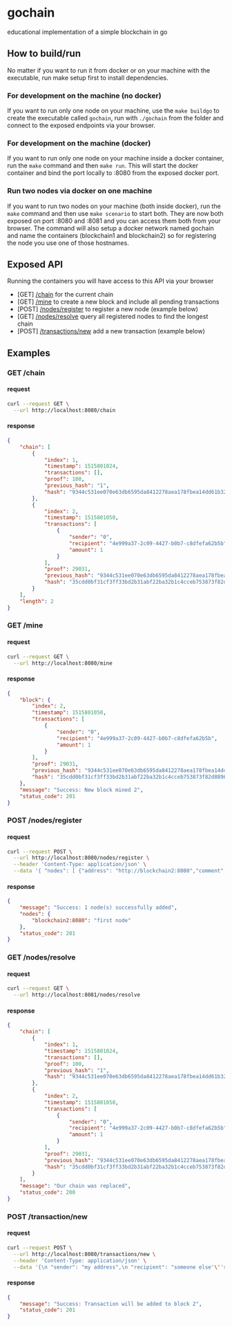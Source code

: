 # gochain
educational implementation of a simple blockchain in go

## How to build/run

No matter if you want to run it from docker or on your machine with the executable, run make setup first to install dependencies.
### For development on the machine (no docker)
If you want to run only one node on your machine, use the `make buildgo` to create the executable called `gochain`, run with `./gochain` from the folder and connect to the exposed endpoints via your browser.

### For development on the machine (docker)
If you want to run only one node on your machine inside a docker container, run the `make` command and then `make run`. This will start the docker container and bind the port locally to :8080 from the exposed docker port.

### Run two nodes via docker on one machine
If you want to run two nodes on your machine (both inside docker), run the `make` command and then use `make scenario` to start both. They are now both exposed on port :8080 and :8081 and you can access them both from your browser. The command will also setup a docker network named gochain and name the containers (blockchain1 and blockchain2) so for registering the node you use one of those hostnames.

## Exposed API
Running the containers you will have access to this API via your browser
 - [GET]  [/chain](http://localhost:8080/chain) for the current chain
 - [GET]  [/mine](http://localhost:8080/mine) to create a new block and include all pending transactions
 - [POST] [/nodes/register](http://localhost:8080/nodes/register) to register a new node (example below)
 - [GET]  [/nodes/resolve](http://localhost:8080/nodes/resolve) query all registered nodes to find the longest chain
 - [POST] [/transactions/new](http://localhost:8080/transactions/new) add a new transaction (example below)


## Examples

### GET /chain

#### request
```bash
curl --request GET \
  --url http://localhost:8080/chain
```

#### response
```json
{
    "chain": [
        {
            "index": 1,
            "timestamp": 1515801024,
            "transactions": [],
            "proof": 100,
            "previous_hash": "1",
            "hash": "9344c531ee070e63db6595da8412278aea178fbea14dd61b32bfde5a95605b1b"
        },
        {
            "index": 2,
            "timestamp": 1515801050,
            "transactions": [
                {
                    "sender": "0",
                    "recipient": "4e999a37-2c09-4427-b0b7-c8dfefa62b5b",
                    "amount": 1
                }
            ],
            "proof": 29031,
            "previous_hash": "9344c531ee070e63db6595da8412278aea178fbea14dd61b32bfde5a95605b1b",
            "hash": "35cdd0bf31cf3ff33bd2b31abf22ba32b1c4cceb753873f82d88963d7c08cb32"
        }
    ],
    "length": 2
}
```

### GET /mine

#### request
```bash
curl --request GET \
  --url http://localhost:8080/mine
```

#### response
```json
{
    "block": {
        "index": 2,
        "timestamp": 1515801050,
        "transactions": [
            {
                "sender": "0",
                "recipient": "4e999a37-2c09-4427-b0b7-c8dfefa62b5b",
                "amount": 1
            }
        ],
        "proof": 29031,
        "previous_hash": "9344c531ee070e63db6595da8412278aea178fbea14dd61b32bfde5a95605b1b",
        "hash": "35cdd0bf31cf3ff33bd2b31abf22ba32b1c4cceb753873f82d88963d7c08cb32"
    },
    "message": "Success: New block mined 2",
    "status_code": 201
}
```

### POST /nodes/register

#### request
```bash
curl --request POST \
  --url http://localhost:8080/nodes/register \
  --header 'Content-Type: application/json' \
  --data '{ "nodes": [ {"address": "http://blockchain2:8080","comment": "first node"} ] }'
```

#### response
```json
{
    "message": "Success: 1 node(s) successfully added",
    "nodes": {
        "blockchain2:8080": "first node"
    },
    "status_code": 201
}
```

### GET /nodes/resolve

#### request
```bash
curl --request GET \
  --url http://localhost:8081/nodes/resolve
```

#### response
```json
{
    "chain": [
        {
            "index": 1,
            "timestamp": 1515801024,
            "transactions": [],
            "proof": 100,
            "previous_hash": "1",
            "hash": "9344c531ee070e63db6595da8412278aea178fbea14dd61b32bfde5a95605b1b"
        },
        {
            "index": 2,
            "timestamp": 1515801050,
            "transactions": [
                {
                    "sender": "0",
                    "recipient": "4e999a37-2c09-4427-b0b7-c8dfefa62b5b",
                    "amount": 1
                }
            ],
            "proof": 29031,
            "previous_hash": "9344c531ee070e63db6595da8412278aea178fbea14dd61b32bfde5a95605b1b",
            "hash": "35cdd0bf31cf3ff33bd2b31abf22ba32b1c4cceb753873f82d88963d7c08cb32"
        }
    ],
    "message": "Our chain was replaced",
    "status_code": 200
}
```

### POST /transaction/new
#### request
```bash
curl --request POST \
  --url http://localhost:8080/transactions/new \
  --header 'Content-Type: application/json' \
  --data '{\n "sender": "my address",\n "recipient": "someone else'\''s address",\n "amount": 2.0\n}'
```

#### response
```json
{
    "message": "Success: Transaction will be added to block 2",
    "status_code": 201
}
```